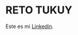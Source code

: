 # RETO TUKUY

<p>Este es mi <a href="https://www.linkedin.com/in/arian-angoma-vilchez/" title="Arian Angoma Vilchez">Linkedin</a>.</p>

<!-- Prueba -->
